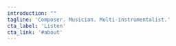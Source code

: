 ```yaml
---
introduction: ""
tagline: 'Composer. Musician. Multi-instrumentalist.'
cta_label: 'Listen'
cta_link: '#about'
---
```

